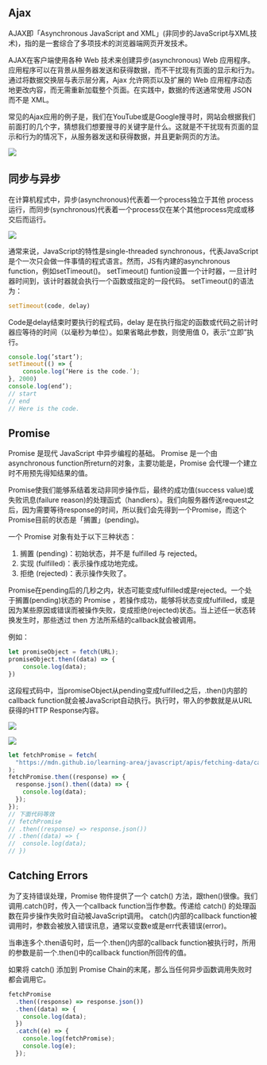 ## Ajax

AJAX即「Asynchronous JavaScript and XML」(非同步的JavaScript与XML技术)，指的是一套综合了多项技术的浏览器端网页开发技术。

 AJAX在客户端使用各种 Web 技术来创建异步(asynchronous) Web 应用程序。应用程序可以在背景从服务器发送和获得数据，而不干扰现有页面的显示和行为。通过将数据交换层与表示层分离，Ajax 允许网页以及扩展的 Web 应用程序动态地更改内容，而无需重新加载整个页面。在实践中，数据的传送通常使用 JSON 而不是 XML。

 常见的Ajax应用的例子是，我们在YouTube或是Google搜寻时，网站会根据我们前面打的几个字，猜想我们想要搜寻的关键字是什么。这就是不干扰现有页面的显示和行为的情况下，从服务器发送和获得数据，并且更新网页的方法。

![](https://img.xiansakana.xyz/202311112120918.png)

## 同步与异步

在计算机程式中，异步(asynchronous)代表着一个process独立于其他 process运行，而同步(synchronous)代表着一个process仅在某个其他process完成或移交后而运行。

![](https://img.xiansakana.xyz/202311112122765.png)

通常来说，JavaScript的特性是single-threaded synchronous，代表JavaScript是个一次只会做一件事情的程式语言。然而，JS有内建的asynchronous function，例如setTimeout()。 setTimeout() funtion设置一个计时器，一旦计时器时间到，该计时器就会执行一个函数或指定的一段代码。 setTimeout()的语法为：
```javascript
setTimeout(code, delay)
```

Code是delay结束时要执行的程式码，delay 是在执行指定的函数或代码之前计时器应等待的时间（以毫秒为单位）。如果省略此参数，则使用值 0，表示“立即”执行。

```javascript
console.log(’start’);
setTimeout(() => {
    console.log(‘Here is the code.’);
}, 2000)
console.log(end’);
// start
// end
// Here is the code.
```

## Promise

Promise 是现代 JavaScript 中异步编程的基础。 Promise 是一个由asynchronous function所return的对象，主要功能是，Promise 会代理一个建立时不用预先得知结果的值。

Promise使我们能够系结着发动非同步操作后，最终的成功值(success value)或失败讯息(failure reason)的处理函式（handlers）。我们向服务器传送request之后，因为需要等待response的时间，所以我们会先得到一个Promise，而这个Promise目前的状态是「搁置」(pending)。

一个 Promise 对象有处于以下三种状态：

1. 搁置 (pending)：初始状态，并不是 fulfilled 与 rejected。
2. 实现 (fulfilled)：表示操作成功地完成。
3. 拒绝 (rejected)：表示操作失败了。

Promise在pending后的几秒之内，状态可能变成fulfilled或是rejected。一个处于搁置(pending)状态的 Promise ，若操作成功，能够将状态变成fulfilled，或是因为某些原因或错误而被操作失败，变成拒绝(rejected)状态。当上述任一状态转换发生时，那些透过 then 方法所系结的callback就会被调用。

例如：
```javascript
let promiseObject = fetch(URL);
promiseObject.then((data) => {    
    console.log(data);
})
```

这段程式码中，当promiseObject从pending变成fulfilled之后，.then()内部的callback function就会被JavaScript自动执行。执行时，带入的参数就是从URL获得的HTTP Response内容。

![](https://img.xiansakana.xyz/202311112143059.png)

![](https://img.xiansakana.xyz/202311112146306.png)

```javascript
let fetchPromise = fetch(
  "https://mdn.github.io/learning-area/javascript/apis/fetching-data/can-store/products.json"
);
fetchPromise.then((response) => {
  response.json().then((data) => {
    console.log(data);
  });
});
// 下面代码等效
// fetchPromise
// .then((response) => response.json())
// .then((data) => {
//  console.log(data);
// })
```

## Catching Errors

为了支持错误处理，Promise 物件提供了一个 catch() 方法，跟then()很像。我们调用.catch()时，传入一个callback function当作参数。传递给 catch() 的处理函数在异步操作失败时自动被JavaScript调用。 catch()内部的callback function被调用时，参数会被放入错误讯息，通常以变数e或是err代表错误(error)。

当串连多个.then语句时，后一个.then()内部的callback function被执行时，所用的参数是前一个.then()中的callback function所回传的值。

如果将 catch() 添加到 Promise Chain的末尾，那么当任何异步函数调用失败时都会调用它。

```javascript
fetchPromise
  .then((response) => response.json())
  .then((data) => {
    console.log(data);
  })
  .catch((e) => {
    console.log(fetchPromise);
    console.log(e);
  });
```

